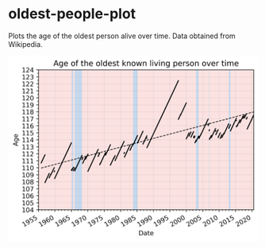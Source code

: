 # oldest-people-plot

Plots the age of the oldest person alive over time. Data obtained from Wikipedia. 


![Alt text](plot.png?raw=true "Optional Title")

